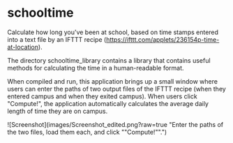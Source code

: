 # schooltime
Calculate how long you've been at school, based on time stamps entered into a text file by an IFTTT recipe (https://ifttt.com/applets/236154p-time-at-location).

The directory schooltime_library contains a library that contains useful methods for calculating the time in a human-readable format.

When compiled and run, this application brings up a small window where users can enter the paths of two output files of the IFTTT recipe (when they entered campus and when they exited campus). When users click "Compute!", the application automatically calculates the average daily length of time they are on campus.

![Screenshot](images/Screenshot_edited.png?raw=true "Enter the paths of the two files, load them each, and click ""Compute!"".")

